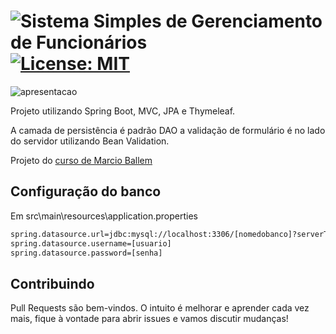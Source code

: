 # ![Sistema Simples de Gerenciamento de Funcionários](https://gerenciador-funcionario.herokuapp.com/) [![License: MIT](https://img.shields.io/badge/License-MIT-yellow.svg)](https://opensource.org/licenses/MIT)


![apresentacao](https://media.giphy.com/media/UUtvUhw0IfX3W861b6/giphy.gif)

Projeto utilizando Spring Boot, MVC, JPA e Thymeleaf. 

A camada de persistência é padrão DAO a validação de formulário é no lado do servidor utilizando Bean Validation.

Projeto do [curso de Marcio Ballem](https://www.udemy.com/course/spring-boot-mvc-com-thymeleaf/)

## Configuração do banco

Em src\main\resources\application.properties

```bash
spring.datasource.url=jdbc:mysql://localhost:3306/[nomedobanco]?serverTimezone=UTC
spring.datasource.username=[usuario]
spring.datasource.password=[senha]
```


## Contribuindo
Pull Requests são bem-vindos. O intuito é melhorar e aprender cada vez mais, fique à vontade para abrir issues e vamos discutir mudanças!
